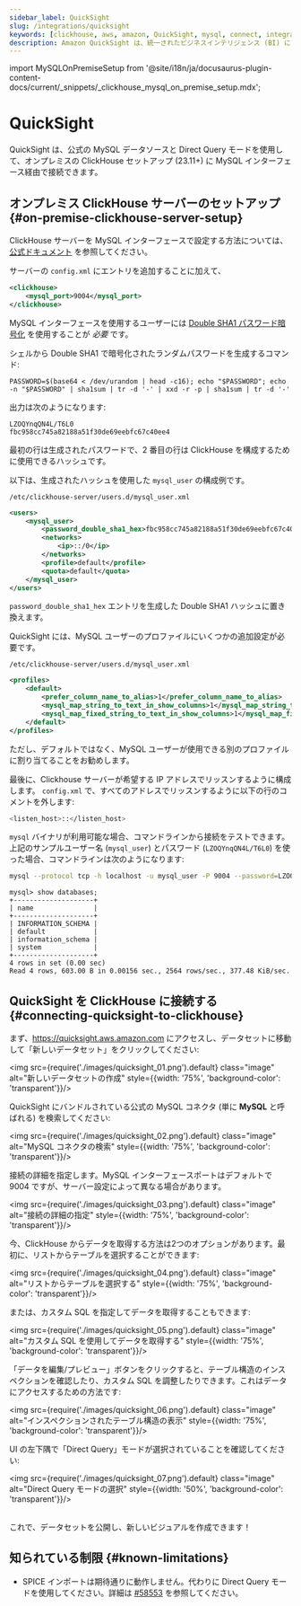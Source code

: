 ```yaml
---
sidebar_label: QuickSight
slug: /integrations/quicksight
keywords: [clickhouse, aws, amazon, QuickSight, mysql, connect, integrate, ui]
description: Amazon QuickSight は、統一されたビジネスインテリジェンス (BI) によってデータ駆動型の組織をサポートします。
---
```


import MySQLOnPremiseSetup from '@site/i18n/ja/docusaurus-plugin-content-docs/current/_snippets/_clickhouse_mysql_on_premise_setup.mdx';

# QuickSight

QuickSight は、公式の MySQL データソースと Direct Query モードを使用して、オンプレミスの ClickHouse セットアップ (23.11+) に MySQL インターフェース経由で接続できます。

## オンプレミス ClickHouse サーバーのセットアップ {#on-premise-clickhouse-server-setup}

ClickHouse サーバーを MySQL インターフェースで設定する方法については、[公式ドキュメント](/interfaces/mysql) を参照してください。

サーバーの `config.xml` にエントリを追加することに加えて、

```xml
<clickhouse>
    <mysql_port>9004</mysql_port>
</clickhouse>
```

MySQL インターフェースを使用するユーザーには [Double SHA1 パスワード暗号化](/operations/settings/settings-users#user-namepassword) を使用することが _必要_ です。

シェルから Double SHA1 で暗号化されたランダムパスワードを生成するコマンド:

```shell
PASSWORD=$(base64 < /dev/urandom | head -c16); echo "$PASSWORD"; echo -n "$PASSWORD" | sha1sum | tr -d '-' | xxd -r -p | sha1sum | tr -d '-'
```

出力は次のようになります:

```text
LZOQYnqQN4L/T6L0
fbc958cc745a82188a51f30de69eebfc67c40ee4
```

最初の行は生成されたパスワードで、2 番目の行は ClickHouse を構成するために使用できるハッシュです。

以下は、生成されたハッシュを使用した `mysql_user` の構成例です。

`/etc/clickhouse-server/users.d/mysql_user.xml`

```xml
<users>
    <mysql_user>
        <password_double_sha1_hex>fbc958cc745a82188a51f30de69eebfc67c40ee4</password_double_sha1_hex>
        <networks>
            <ip>::/0</ip>
        </networks>
        <profile>default</profile>
        <quota>default</quota>
    </mysql_user>
</users>
```

`password_double_sha1_hex` エントリを生成した Double SHA1 ハッシュに置き換えます。

QuickSight には、MySQL ユーザーのプロファイルにいくつかの追加設定が必要です。

`/etc/clickhouse-server/users.d/mysql_user.xml`

```xml
<profiles>
    <default>
        <prefer_column_name_to_alias>1</prefer_column_name_to_alias>
        <mysql_map_string_to_text_in_show_columns>1</mysql_map_string_to_text_in_show_columns>
        <mysql_map_fixed_string_to_text_in_show_columns>1</mysql_map_fixed_string_to_text_in_show_columns>
    </default>
</profiles>
```

ただし、デフォルトではなく、MySQL ユーザーが使用できる別のプロファイルに割り当てることをお勧めします。

最後に、Clickhouse サーバーが希望する IP アドレスでリッスンするように構成します。 
`config.xml` で、すべてのアドレスでリッスンするように以下の行のコメントを外します:

```bash
<listen_host>::</listen_host> 
```

`mysql` バイナリが利用可能な場合、コマンドラインから接続をテストできます。
上記のサンプルユーザー名 (`mysql_user`) とパスワード (`LZOQYnqQN4L/T6L0`) を使った場合、コマンドラインは次のようになります:

```bash
mysql --protocol tcp -h localhost -u mysql_user -P 9004 --password=LZOQYnqQN4L/T6L0
```

```response
mysql> show databases;
+--------------------+
| name               |
+--------------------+
| INFORMATION_SCHEMA |
| default            |
| information_schema |
| system             |
+--------------------+
4 rows in set (0.00 sec)
Read 4 rows, 603.00 B in 0.00156 sec., 2564 rows/sec., 377.48 KiB/sec.
```

## QuickSight を ClickHouse に接続する {#connecting-quicksight-to-clickhouse}

まず、https://quicksight.aws.amazon.com にアクセスし、データセットに移動して「新しいデータセット」をクリックしてください:

<img src={require('./images/quicksight_01.png').default} class="image" alt="新しいデータセットの作成" style={{width: '75%', 'background-color': 'transparent'}}/>
<br/>

QuickSight にバンドルされている公式の MySQL コネクタ (単に **MySQL** と呼ばれる) を検索してください:

<img src={require('./images/quicksight_02.png').default} class="image" alt="MySQL コネクタの検索" style={{width: '75%', 'background-color': 'transparent'}}/>
<br/>

接続の詳細を指定します。MySQL インターフェースポートはデフォルトで 9004 ですが、サーバー設定によって異なる場合があります。

<img src={require('./images/quicksight_03.png').default} class="image" alt="接続の詳細の指定" style={{width: '75%', 'background-color': 'transparent'}}/>
<br/>

今、ClickHouse からデータを取得する方法は2つのオプションがあります。最初に、リストからテーブルを選択することができます:

<img src={require('./images/quicksight_04.png').default} class="image" alt="リストからテーブルを選択する" style={{width: '75%', 'background-color': 'transparent'}}/>
<br/>

または、カスタム SQL を指定してデータを取得することもできます:

<img src={require('./images/quicksight_05.png').default} class="image" alt="カスタム SQL を使用してデータを取得する" style={{width: '75%', 'background-color': 'transparent'}}/>
<br/>

「データを編集/プレビュー」ボタンをクリックすると、テーブル構造のインスペクションを確認したり、カスタム SQL を調整したりできます。これはデータにアクセスするための方法です:

<img src={require('./images/quicksight_06.png').default} class="image" alt="インスペクションされたテーブル構造の表示" style={{width: '75%', 'background-color': 'transparent'}}/>
<br/>

UI の左下隅で「Direct Query」モードが選択されていることを確認してください:

<img src={require('./images/quicksight_07.png').default} class="image" alt="Direct Query モードの選択" style={{width: '50%', 'background-color': 'transparent'}}/>  
<br/>                                                                                                      

これで、データセットを公開し、新しいビジュアルを作成できます！

## 知られている制限 {#known-limitations}

- SPICE インポートは期待通りに動作しません。代わりに Direct Query モードを使用してください。詳細は [#58553](https://github.com/ClickHouse/ClickHouse/issues/58553) を参照してください。
